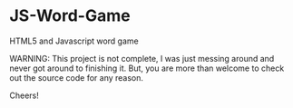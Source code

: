 JS-Word-Game
============

HTML5 and Javascript word game

WARNING: This project is not complete, I was just messing around and 
never got around to finishing it. But, you are more than welcome to
check out the source code for any reason.

Cheers!
